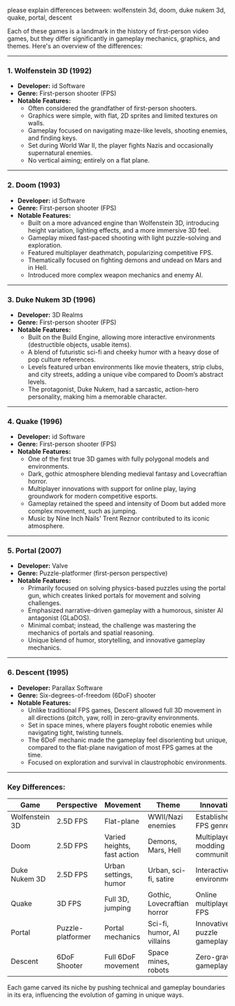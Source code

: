 please explain differences between: wolfenstein 3d, doom, duke nukem 3d, quake, portal, descent

Each of these games is a landmark in the history of first-person video games, but they differ significantly in gameplay mechanics, graphics, and themes. Here's an overview of the differences:

---

### **1. Wolfenstein 3D (1992)**
- **Developer:** id Software  
- **Genre:** First-person shooter (FPS)  
- **Notable Features:**
  - Often considered the grandfather of first-person shooters.
  - Graphics were simple, with flat, 2D sprites and limited textures on walls.
  - Gameplay focused on navigating maze-like levels, shooting enemies, and finding keys.
  - Set during World War II, the player fights Nazis and occasionally supernatural enemies.
  - No vertical aiming; entirely on a flat plane.

---

### **2. Doom (1993)**
- **Developer:** id Software  
- **Genre:** First-person shooter (FPS)  
- **Notable Features:**
  - Built on a more advanced engine than Wolfenstein 3D, introducing height variation, lighting effects, and a more immersive 3D feel.
  - Gameplay mixed fast-paced shooting with light puzzle-solving and exploration.
  - Featured multiplayer deathmatch, popularizing competitive FPS.
  - Thematically focused on fighting demons and undead on Mars and in Hell.
  - Introduced more complex weapon mechanics and enemy AI.

---

### **3. Duke Nukem 3D (1996)**
- **Developer:** 3D Realms  
- **Genre:** First-person shooter (FPS)  
- **Notable Features:**
  - Built on the Build Engine, allowing more interactive environments (destructible objects, usable items).
  - A blend of futuristic sci-fi and cheeky humor with a heavy dose of pop culture references.
  - Levels featured urban environments like movie theaters, strip clubs, and city streets, adding a unique vibe compared to Doom’s abstract levels.
  - The protagonist, Duke Nukem, had a sarcastic, action-hero personality, making him a memorable character.

---

### **4. Quake (1996)**
- **Developer:** id Software  
- **Genre:** First-person shooter (FPS)  
- **Notable Features:**
  - One of the first true 3D games with fully polygonal models and environments.
  - Dark, gothic atmosphere blending medieval fantasy and Lovecraftian horror.
  - Multiplayer innovations with support for online play, laying groundwork for modern competitive esports.
  - Gameplay retained the speed and intensity of Doom but added more complex movement, such as jumping.
  - Music by Nine Inch Nails' Trent Reznor contributed to its iconic atmosphere.

---

### **5. Portal (2007)**
- **Developer:** Valve  
- **Genre:** Puzzle-platformer (first-person perspective)  
- **Notable Features:**
  - Primarily focused on solving physics-based puzzles using the portal gun, which creates linked portals for movement and solving challenges.
  - Emphasized narrative-driven gameplay with a humorous, sinister AI antagonist (GLaDOS).
  - Minimal combat; instead, the challenge was mastering the mechanics of portals and spatial reasoning.
  - Unique blend of humor, storytelling, and innovative gameplay mechanics.

---

### **6. Descent (1995)**
- **Developer:** Parallax Software  
- **Genre:** Six-degrees-of-freedom (6DoF) shooter  
- **Notable Features:**
  - Unlike traditional FPS games, Descent allowed full 3D movement in all directions (pitch, yaw, roll) in zero-gravity environments.
  - Set in space mines, where players fought robotic enemies while navigating tight, twisting tunnels.
  - The 6DoF mechanic made the gameplay feel disorienting but unique, compared to the flat-plane navigation of most FPS games at the time.
  - Focused on exploration and survival in claustrophobic environments.

---

### **Key Differences:**
| Game              | **Perspective**    | **Movement**                | **Theme**                    | **Innovation**                |
|-------------------|--------------------|-----------------------------|------------------------------|-------------------------------|
| Wolfenstein 3D    | 2.5D FPS           | Flat-plane                  | WWII/Nazi enemies            | Established FPS genre         |
| Doom              | 2.5D FPS           | Varied heights, fast action | Demons, Mars, Hell           | Multiplayer, modding community|
| Duke Nukem 3D     | 2.5D FPS           | Urban settings, humor       | Urban, sci-fi, satire        | Interactive environments      |
| Quake             | 3D FPS             | Full 3D, jumping            | Gothic, Lovecraftian horror  | Online multiplayer FPS        |
| Portal            | Puzzle-platformer  | Portal mechanics            | Sci-fi, humor, AI villains   | Innovative puzzle gameplay    |
| Descent           | 6DoF Shooter       | Full 6DoF movement          | Space mines, robots          | Zero-gravity gameplay         |

Each game carved its niche by pushing technical and gameplay boundaries in its era, influencing the evolution of gaming in unique ways.
